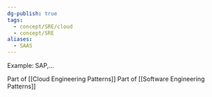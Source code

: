 ```yaml
---
dg-publish: true
tags:
  - concept/SRE/cloud
  - concept/SRE
aliases:
  - SAAS
---
```

Example: SAP,...

Part of [[Cloud Engineering Patterns]]
Part of [[Software Engineering Patterns]]
